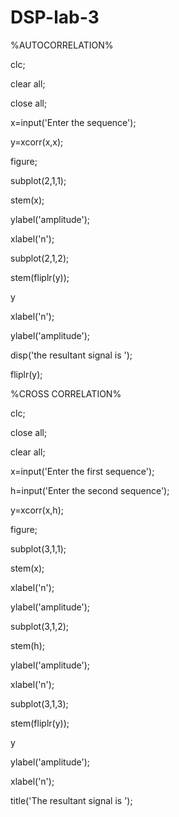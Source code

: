 # DSP-lab-3
%AUTOCORRELATION%

clc;

clear all;

close all;

x=input('Enter the sequence');

y=xcorr(x,x);

figure;

subplot(2,1,1);

stem(x);

ylabel('amplitude');

xlabel('n');

subplot(2,1,2);

stem(fliplr(y));

y

xlabel('n');

ylabel('amplitude');

disp('the resultant signal is ');

fliplr(y);

%CROSS CORRELATION%

clc;

close all;

clear all;

x=input('Enter the first sequence');

h=input('Enter the second sequence');

y=xcorr(x,h);

figure;

subplot(3,1,1);

stem(x);

xlabel('n');

ylabel('amplitude');

subplot(3,1,2);

stem(h);

ylabel('amplitude');

xlabel('n');

subplot(3,1,3);

stem(fliplr(y));

y

ylabel('amplitude');

xlabel('n');

title('The resultant signal is ');
